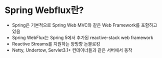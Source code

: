 # Spring Webflux란?

- Spring은 기본적으로 Spring Web MVC와 같은 Web Framework를 포함하고 있음
- Spring WebFlux는 Spring 5에서 추가된 reactive-stack web framework
- Reactive Streams를 지원하는 양방향 논블로킹
- Netty, Undertow, Servlet3.1+ 컨테이너들과 같은 서버에서 동작
